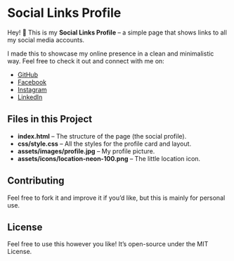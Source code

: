 # Social Links Profile

Hey! 👋 This is my **Social Links Profile** – a simple page that shows links to all my social media accounts.

I made this to showcase my online presence in a clean and minimalistic way. Feel free to check it out and connect with me on:

- [GitHub](https://github.com/RhickwelFloresValdez)
- [Facebook](https://www.facebook.com/Rhickwel)
- [Instagram](https://www.instagram.com/rhickwelvaldez/)
- [LinkedIn](https://www.linkedin.com/in/rhickwel-valdez-80537a2b0/)

## Files in this Project

- **index.html** – The structure of the page (the social profile).
- **css/style.css** – All the styles for the profile card and layout.
- **assets/images/profile.jpg** – My profile picture.
- **assets/icons/location-neon-100.png** – The little location icon.

## Contributing

Feel free to fork it and improve it if you’d like, but this is mainly for personal use.

## License

Feel free to use this however you like! It’s open-source under the MIT License.